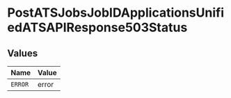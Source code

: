 # PostATSJobsJobIDApplicationsUnifiedATSAPIResponse503Status


## Values

| Name    | Value   |
| ------- | ------- |
| `ERROR` | error   |